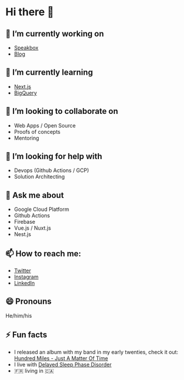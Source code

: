 # Hi there 👋

## 🔭 I’m currently working on

- [Speakbox](https://speakbox.ca)
- [Blog](https://valentinprugnaud.dev)

## 🌱 I’m currently learning

- [Next.js](https://nextjs.org/)
- [BigQuery](https://cloud.google.com/bigquery)

## 👯 I’m looking to collaborate on

- Web Apps / Open Source
- Proofs of concepts
- Mentoring

## 🤔 I’m looking for help with

- Devops (Github Actions / GCP)
- Solution Architecting

## 💬 Ask me about

- Google Cloud Platform
- Github Actions
- Firebase
- Vue.js / Nuxt.js
- Nest.js

## 📫 How to reach me:

- [Twitter](https://twitter.com/valentinprgnd)
- [Instagram](https://instagram.com/valentinprugnd)
- [LinkedIn](https://linkedin.com/in/valentinprugnaud)

## 😄 Pronouns

He/him/his

## ⚡ Fun facts

- I released an album with my band in my early twenties, check it out: [Hundred Miles - Just A Matter Of Time](https://open.spotify.com/album/2zUdOxrodb0t6Cb9SFnRcp)
- I live with [Delayed Sleep Phase Disorder](https://en.wikipedia.org/wiki/Delayed_sleep_phase_disorder)
- 🇫🇷 living in 🇨🇦
